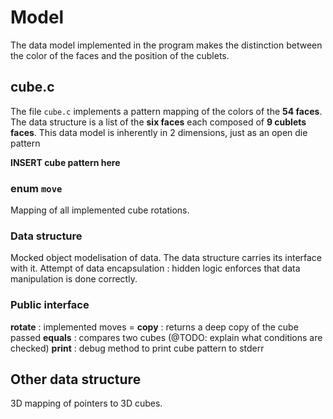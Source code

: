 # Model
The data model implemented in the program makes the distinction between the
color of the faces and the position of the cublets.

## cube.c
The file `cube.c` implements a pattern mapping of the colors of the **54
faces**. The data structure is a list of the **six faces** each composed of **9
cublets faces**.
This data model is inherently in 2 dimensions, just as an open die pattern

**INSERT cube pattern here**

### enum `move`
Mapping of all implemented cube rotations.

### Data structure
Mocked object modelisation of data. The data structure carries its interface
with it. Attempt of data encapsulation : hidden logic enforces that data
manipulation is done correctly.

### Public interface
**rotate** : implemented moves = 
**copy** : returns a deep copy of the cube passed
**equals** : compares two cubes (@TODO: explain what conditions are checked)
**print** : debug method to print cube pattern to stderr

## Other data structure
3D mapping of pointers to 3D cubes.
